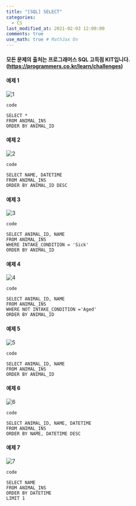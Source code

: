 ```yaml
---
title: "[SQL] SELECT"
categories: 
  - CS
last_modified_at: 2021-02-03 12:00:00
comments: true
use_math: true # MathJax On
---
```


#### 모든 문제의 출처는 프로그래머스 SQL 고득점 KIT입니다. (https://programmers.co.kr/learn/challenges)

#### 예제 1
![1](https://user-images.githubusercontent.com/62474292/106705610-a3a71980-6631-11eb-8548-57b1b81ebc6d.JPG)

`code`
```mysql
SELECT * 
FROM ANIMAL_INS 
ORDER BY ANIMAL_ID
```


#### 예제 2
![2](https://user-images.githubusercontent.com/62474292/106705614-a4d84680-6631-11eb-89d5-849f51264f29.JPG)

`code`
```
SELECT NAME, DATETIME 
FROM ANIMAL_INS 
ORDER BY ANIMAL_ID DESC
```
#### 예제 3
![3](https://user-images.githubusercontent.com/62474292/106705615-a4d84680-6631-11eb-96e7-27c958155a66.JPG)

`code`
```
SELECT ANIMAL_ID, NAME 
FROM ANIMAL_INS 
WHERE INTAKE_CONDITION = 'Sick' 
ORDER BY ANIMAL_ID
```
#### 예제 4
![4](https://user-images.githubusercontent.com/62474292/106705618-a570dd00-6631-11eb-8005-484674b33421.JPG)

`code`
```
SELECT ANIMAL_ID, NAME 
FROM ANIMAL_INS 
WHERE NOT INTAKE_CONDITION ='Aged' 
ORDER BY ANIMAL_ID
```
#### 예제 5
![5](https://user-images.githubusercontent.com/62474292/106705619-a570dd00-6631-11eb-81b4-0c6839a034d6.JPG)

`code`
```
SELECT ANIMAL_ID, NAME 
FROM ANIMAL_INS 
ORDER BY ANIMAL_ID
```
#### 예제 6
![6](https://user-images.githubusercontent.com/62474292/106705621-a6097380-6631-11eb-998c-11673e7d96b9.JPG)

`code`
```
SELECT ANIMAL_ID, NAME, DATETIME 
FROM ANIMAL_INS 
ORDER BY NAME, DATETIME DESC
```
#### 예제 7
![7](https://user-images.githubusercontent.com/62474292/106705623-a6097380-6631-11eb-8f55-29e1601f2297.JPG)

`code`
```
SELECT NAME
FROM ANIMAL_INS
ORDER BY DATETIME
LIMIT 1
```
